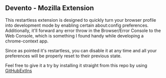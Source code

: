 Devento - Mozilla Extension
---------------

This restartless extension is designed to quickly turn your browser profile into development mode by enabling certain about:config preferences. Additionally, it'll forward any error throw in the Browser/Error Console to the Web Console, which is something I found handy while developing a chrome-context app.

Since as pointed it's restartless, you can disable it at any time and all your preferences will be properly reset to their previous state.

Feel free to give it a try by installing it straight from this repo by using [GitHubExtIns](https://github.com/diegocr/GitHubExtIns)

